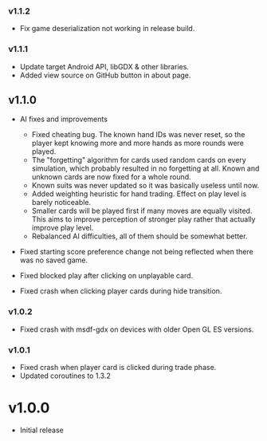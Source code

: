 ### v1.1.2

- Fix game deserialization not working in release build.

### v1.1.1

- Update target Android API, libGDX & other libraries.
- Added view source on GitHub button in about page.

## v1.1.0
- AI fixes and improvements
    - Fixed cheating bug. The known hand IDs was never reset, so the player
    kept knowing more and more hands as more rounds were played.
    - The "forgetting" algorithm for cards used random cards on every simulation,
    which probably resulted in no forgetting at all. Known and unknown cards are
    now fixed for a whole round.
    - Known suits was never updated so it was basically useless until now.
    - Added weighting heuristic for hand trading. Effect on play level is barely noticeable.
    - Smaller cards will be played first if many moves are equally visited. This aims
    to improve perception of stronger play rather that actually improve play level.
    - Rebalanced AI difficulties, all of them should be somewhat better.
    
- Fixed starting score preference change not being reflected when there was no saved game.
- Fixed blocked play after clicking on unplayable card.
- Fixed crash when clicking player cards during hide transition.

### v1.0.2
- Fixed crash with msdf-gdx on devices with older Open GL ES versions.

### v1.0.1
- Fixed crash when player card is clicked during trade phase.
- Updated coroutines to 1.3.2

# v1.0.0
- Initial release
